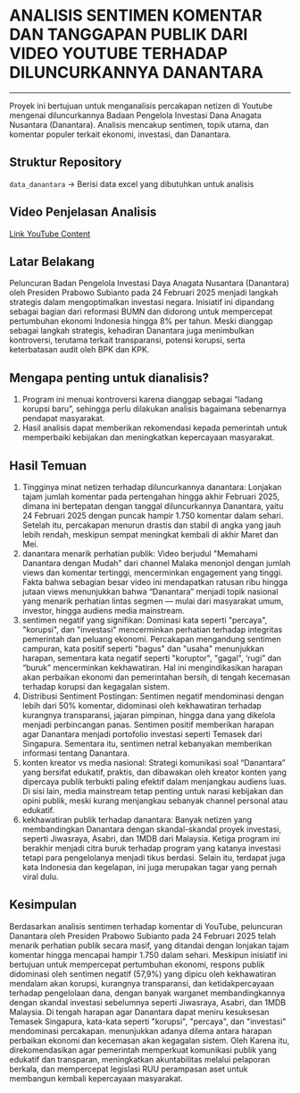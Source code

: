 # **ANALISIS SENTIMEN KOMENTAR DAN TANGGAPAN PUBLIK DARI VIDEO YOUTUBE TERHADAP DILUNCURKANNYA DANANTARA**

---

Proyek ini bertujuan untuk menganalisis percakapan netizen di Youtube mengenai diluncurkannya Badaan Pengelola Investasi Dana Anagata Nusantara (Danantara). Analisis mencakup sentimen, topik utama, dan komentar populer terkait ekonomi, investasi, dan Danantara.

## **Struktur Repository**
`data_danantara` -> Berisi data excel yang dibutuhkan untuk analisis

## **Video Penjelasan Analisis**
[Link YouTube Content](https://youtu.be/PIPjMusdObw)

## **Latar Belakang**
Peluncuran Badan Pengelola Investasi Daya Anagata Nusantara (Danantara) oleh Presiden Prabowo Subianto pada 24 Februari 2025 menjadi langkah strategis dalam mengoptimalkan investasi negara. Inisiatif ini dipandang sebagai bagian dari reformasi BUMN dan didorong untuk mempercepat pertumbuhan ekonomi Indonesia hingga 8% per tahun. Meski dianggap sebagai langkah strategis, kehadiran Danantara juga menimbulkan kontroversi, terutama terkait transparansi, potensi korupsi, serta keterbatasan audit oleh BPK dan KPK. 

## **Mengapa penting untuk dianalisis?**
1. Program ini menuai kontroversi karena dianggap sebagai “ladang korupsi baru”, sehingga perlu dilakukan analisis bagaimana sebenarnya pendapat masyarakat.
2. Hasil analisis dapat memberikan rekomendasi kepada pemerintah untuk memperbaiki kebijakan dan meningkatkan kepercayaan masyarakat.

## **Hasil Temuan**
1. Tingginya minat netizen terhadap diluncurkannya danantara: Lonjakan tajam jumlah komentar pada pertengahan hingga akhir Februari 2025, dimana ini bertepatan dengan tanggal diluncurkannya Danantara, yaitu 24 Februari 2025 dengan puncak hampir 1.750 komentar dalam sehari. Setelah itu, percakapan menurun drastis dan stabil di angka yang jauh lebih rendah, meskipun sempat meningkat kembali di akhir Maret dan Mei.
2. danantara menarik perhatian publik: Video berjudul "Memahami Danantara dengan Mudah" dari channel Malaka menonjol dengan jumlah views dan komentar tertinggi, mencerminkan engagement yang tinggi. Fakta bahwa sebagian besar video ini mendapatkan ratusan ribu hingga jutaan views menunjukkan bahwa “Danantara” menjadi topik nasional yang menarik perhatian lintas segmen — mulai dari masyarakat umum, investor, hingga audiens media mainstream.
3. sentimen negatif yang signifikan: Dominasi kata seperti "percaya", "korupsi", dan "investasi" mencerminkan perhatian terhadap integritas pemerintah dan peluang ekonomi. Percakapan mengandung sentimen campuran, kata positif seperti "bagus" dan "usaha" menunjukkan harapan, sementara kata negatif seperti "koruptor", "gagal", ‘rugi” dan “buruk” mencerminkan kekhawatiran. Hal ini mengindikasikan harapan akan perbaikan ekonomi dan pemerintahan bersih, di tengah kecemasan terhadap korupsi dan kegagalan sistem.
4. Distribusi Sentiment Postingan: Sentimen negatif mendominasi dengan lebih dari 50% komentar, didominasi oleh kekhawatiran terhadap kurangnya transparansi, jajaran pimpinan, hingga dana yang dikelola menjadi perbincangan panas. Sentimen positif memberikan harapan agar Danantara menjadi portofolio investasi seperti Temasek dari Singapura. Sementara itu, sentimen netral kebanyakan memberikan informasi tentang Danantara.
5. konten kreator vs media nasional: Strategi komunikasi soal “Danantara” yang bersifat edukatif, praktis, dan dibawakan oleh kreator konten yang dipercaya publik terbukti paling efektif dalam menjangkau audiens luas. Di sisi lain, media mainstream tetap penting untuk narasi kebijakan dan opini publik, meski kurang menjangkau sebanyak channel personal atau edukatif.
6. kekhawatiran publik terhadap danantara: Banyak netizen yang membandingkan Danantara dengan skandal-skandal proyek investasi, seperti Jiwasraya, Asabri, dan 1MDB dari Malaysia. Ketiga program ini berakhir menjadi citra buruk terhadap program yang katanya investasi tetapi para pengelolanya menjadi tikus berdasi. Selain itu, terdapat juga kata Indonesia dan kegelapan, ini juga merupakan tagar yang pernah viral dulu.

## **Kesimpulan**
Berdasarkan analisis sentimen terhadap komentar di YouTube, peluncuran Danantara oleh Presiden Prabowo Subianto pada 24 Februari 2025 telah menarik perhatian publik secara masif, yang ditandai dengan lonjakan tajam komentar hingga mencapai hampir 1.750 dalam sehari. Meskipun inisiatif ini bertujuan untuk mempercepat pertumbuhan ekonomi, respons publik didominasi oleh sentimen negatif (57,9%)  yang dipicu oleh kekhawatiran mendalam akan korupsi, kurangnya transparansi, dan ketidakpercayaan terhadap pengelolaan dana, dengan banyak warganet membandingkannya dengan skandal investasi sebelumnya seperti Jiwasraya, Asabri, dan 1MDB Malaysia. Di tengah harapan agar Danantara dapat meniru kesuksesan Temasek Singapura, kata-kata seperti "korupsi", "percaya", dan "investasi" mendominasi percakapan. menunjukkan adanya dilema antara harapan perbaikan ekonomi dan kecemasan akan kegagalan sistem. Oleh Karena itu, direkomendasikan agar pemerintah memperkuat komunikasi publik yang edukatif dan transparan, meningkatkan akuntabilitas melalui pelaporan berkala, dan mempercepat legislasi RUU perampasan aset untuk membangun kembali kepercayaan masyarakat.
